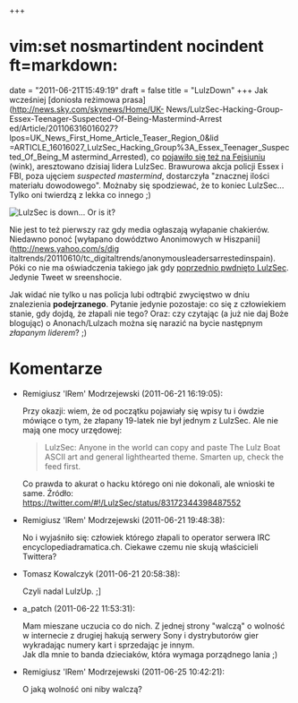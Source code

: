 +++
# vim:set nosmartindent nocindent ft=markdown:
date = "2011-06-21T15:49:19"
draft = false
title = "LulzDown"
+++
Jak wcześniej [doniosła reżimowa prasa](http://news.sky.com/skynews/Home/UK-
News/LulzSec-Hacking-Group-Essex-Teenager-Suspected-Of-Being-Mastermind-Arrest
ed/Article/201106316016027?lpos=UK_News_First_Home_Article_Teaser_Region_0&lid
=ARTICLE_16016027_LulzSec_Hacking_Group%3A_Essex_Teenager_Suspected_Of_Being_M
astermind_Arrested), co [pojawiło się też na
Fejsiuniu](https://www.facebook.com/pages/bloglremnet/195061727181566) (wink),
aresztowano dzisiaj lidera LulzSec. Brawurowa akcja policji Essex i FBI, poza
ujęciem _suspected mastermind_, dostarczyła "znacznej ilości materiału
dowodowego". Możnaby się spodziewać, że to koniec LulzSec... Tylko oni
twierdzą z lekka co innego ;)

![LulzSec is down... Or is it?](http://maxnet.org.pl/~lrem/lulzdown.png)

Nie jest to też pierwszy raz gdy media ogłaszają wyłapanie chakierów. Niedawno
ponoć [wyłapano dowództwo Anonimowych w Hiszpanii](http://news.yahoo.com/s/dig
italtrends/20110610/tc_digitaltrends/anonymousleadersarrestedinspain). Póki co
nie ma oświadczenia takiego jak gdy [poprzednio pwdnięto
LulzSec](http://pastebin.com/yut4P6qN). Jedynie Tweet w sreenshocie.

Jak widać nie tylko u nas policja lubi odtrąbić zwycięstwo w dniu znalezienia
**podejrzanego**. Pytanie jedynie pozostaje: co się z człowiekiem stanie, gdy
dojdą, że złapali nie tego? Oraz: czy czytając (a już nie daj Boże blogując) o
Anonach/Lulzach można się narazić na bycie następnym _złapanym liderem_? ;)

# Komentarze

* Remigiusz 'lRem' Modrzejewski (2011-06-21 16:19:05): <p>Przy okazji: wiem, że
  od początku pojawiały się wpisy tu i ówdzie mówiące o tym, że złapany 19-latek
  nie był jednym z LulzSec. Ale nie mają one mocy urzędowej:</p>  <blockquote>
  <p>LulzSec: Anyone in the world can copy and paste The Lulz Boat ASCII art and
  general lighthearted theme. Smarten up, check the feed first. </p>
  </blockquote>  <p>Co prawda to akurat o hacku którego oni nie dokonali, ale
  wnioski te same. Źródło:<br /> <a
  href="https://twitter.com/#!/LulzSec/status/83172344398487552"
  rel="nofollow">https://twitter.com/#!/LulzSec/status/83172344398487552</a></p>
* Remigiusz 'lRem' Modrzejewski (2011-06-21 19:48:38): <p>No i wyjaśniło się:
  człowiek którego złapali to operator serwera IRC encyclopediadramatica.ch.
  Ciekawe czemu nie skują właścicieli Twittera?</p>
* Tomasz Kowalczyk (2011-06-21 20:58:38): <p>Czyli nadal LulzUp. ;]</p>
* a_patch (2011-06-22 11:53:31): <p>Mam mieszane uczucia co do nich. Z jednej
  strony "walczą" o wolność w internecie z drugiej hakują serwery Sony i
  dystrybutorów gier wykradając numery kart i sprzedając je innym.<br /> Jak dla
  mnie to banda dzieciaków, która wymaga porządnego lania ;)</p>
* Remigiusz 'lRem' Modrzejewski (2011-06-25 10:42:21): <p>O jaką wolność oni
  niby walczą?</p>
